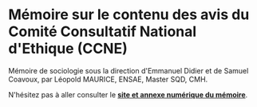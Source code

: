 # Mémoire sur le contenu des avis du Comité Consultatif National d'Ethique (CCNE)

Mémoire de sociologie sous la direction d'Emmanuel Didier et de Samuel Coavoux, par Léopold MAURICE, ENSAE, Master SQD, CMH.

N'hésitez pas à aller consulter le **[site et annexe numérique du mémoire](https://leomaurice.github.io/CCNE/)**.
